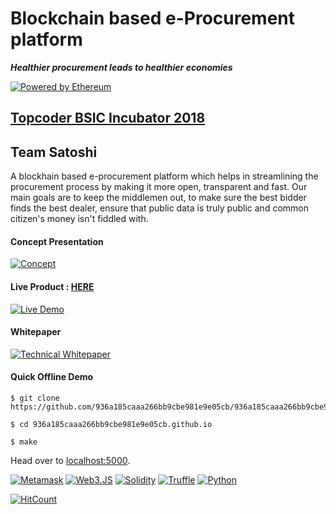 # Blockchain based e-Procurement platform
***Healthier procurement leads to healthier economies***

[![Powered by Ethereum](https://image.ibb.co/ftY1fo/ethereum.png)](https://www.ethereum.org/)

## [Topcoder BSIC Incubator 2018](https://blockchain.topcoder.com/bsic-incubator)
## Team Satoshi

A blockhain based e-procurement platform which helps in streamlining the procurement process by making it more open, transparent and fast. Our main goals are to keep the middlemen out, to make sure the best bidder finds the best dealer, ensure that public data is truly public and common citizen's money isn't fiddled with.

#### Concept Presentation

[![Concept](https://img.youtube.com/vi/gsy3hwn_c9c/0.jpg)](https://www.youtube.com/watch?v=gsy3hwn_c9c)

#### Live Product : [HERE](http://teamsatoshi.pythonanywhere.com)

[![Live Demo](https://img.youtube.com/vi/wHM7EWjD_iY/0.jpg)](https://www.youtube.com/watch?v=wHM7EWjD_iY)

#### Whitepaper

[![Technical Whitepaper](https://lh3.googleusercontent.com/sc0BKtgHkLTjxkI7cYrrXUHWWXeSPqgZOt9t02Ol9xSHXNIWXjxpz7Dlh2dRQJHA3imqKA=s60)](https://drive.google.com/file/d/1wIKR7gG3-esUwT77z3uqp3N6d-HWxqCO/view)

#### Quick Offline Demo

```
$ git clone https://github.com/936a185caaa266bb9cbe981e9e05cb/936a185caaa266bb9cbe981e9e05cb.github.io.git
```
```
$ cd 936a185caaa266bb9cbe981e9e05cb.github.io
```
```
$ make
```

Head over to [localhost:5000](http://localhost:5000).



[![Metamask](https://i0.wp.com/cdng.c3dt.com/icon/3265891-com.wallet.metamask.png)](https://metamask.io/)       [![Web3.JS](https://image.ibb.co/f8U7Lo/web3.jpg)](https://github.com/ethereum/web3.js/)   [![Solidity](https://image.ibb.co/c8xit8/sol_jpeg.jpg)](http://solidity.readthedocs.io/en/v0.4.21/)   [![Truffle](https://image.ibb.co/f3jDt8/truffle.png)](http://truffleframework.com/) [![Python](https://i0.wp.com/cdnb.c3dt.com/icon/744996-com.study.python.png)](https://www.python.org/)


[![HitCount](http://hits.dwyl.io/936a185caaa266bb9cbe981e9e05cb/936a185caaa266bb9cbe981e9e05cb.github.io.svg)](http://hits.dwyl.io/936a185caaa266bb9cbe981e9e05cb/936a185caaa266bb9cbe981e9e05cb.github.io)
